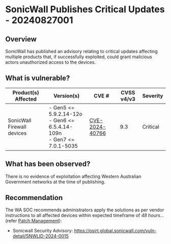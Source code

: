 # SonicWall Publishes Critical Updates - 20240827001

## Overview

SonicWall has published an advisory relating to critical updates affecting multiple products that, if successfully exploited, could grant malicious actors unauthorized access to the devices.

## What is vulnerable?

| Product(s) Affected | Version(s) | CVE # | CVSS v4/v3 | Severity |
| --- | --- | --- | --- | --- |
| SonicWall Firewall devices | - Gen5 <= 5.9.2.14-12o <br> - Gen6 <= 6.5.4.14-109n <br> - Gen7 <= 7.0.1-5035 | [CVE-2024-40766](https://nvd.nist.gov/vuln/detail/CVE-2024-40766) |  9.3 | Critical |

## What has been observed?

There is no evidence of exploitation affecting Western Australian Government networks at the time of publishing.

## Recommendation

The WA SOC recommends administrators apply the solutions as per vendor instructions to all affected devices within expected timeframe of *48 hours...* (refer [Patch Management](../guidelines/patch-management.md)):

- Sonicwall Security Advisory: <https://psirt.global.sonicwall.com/vuln-detail/SNWLID-2024-0015>
